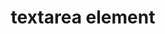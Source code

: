 ---
{
  "title": "textarea element",
  "description": "",
  "category": "html",
  "keywords": [
    "textarea element"
  ],
  "last_test_date": "2020-01-03",
  "test_results_url": "https://a11ysupport.io/tech/html/textarea_element",
  "test_url": "https://a11ysupport.io/tech/html/textarea_element",
  "stats": {
    "dragon_win": {
      "chrome": {
        "78": "a"
      }
    },
    "jaws": {
      "chrome": {
        "92": "a"
      },
      "edge": {
        "92": "a"
      },
      "ie": {
        "11": "a"
      },
      "firefox": {
        "70": "y"
      }
    },
    "narrator": {
      "edge": {
        "44": "y"
      }
    },
    "nvda": {
      "chrome": {
        "92": "y"
      },
      "edge": {
        "92": "y"
      },
      "firefox": {
        "70": "y"
      }
    },
    "talkback": {
      "and_chr": {
        "78": "y"
      }
    },
    "va_and": {
      "and_chr": {
        "96": "a"
      }
    },
    "vo_ios": {
      "ios_saf": {
        "13.3": "y"
      }
    },
    "vo_macos": {
      "safari": {
        "13.0.4": "y"
      }
    },
    "orca": {
      "firefox": {
        "70": "y"
      }
    },
    "vc_ios": {
      "ios_saf": {
        "14.8.1": "a"
      }
    },
    "vc_macos": {
      "safari": {
        "13.0.4": "a"
      }
    },
    "wsr": {
      "chrome": {
        "78": "a"
      }
    }
  },
  "links": {
    "WHATWG HTML spec for textarea element": "https://html.spec.whatwg.org/multipage/form-elements.html#the-textarea-element",
    "HTML AAM for the textarea element": "https://w3c.github.io/html-aam/#el-textarea"
  }
}
---